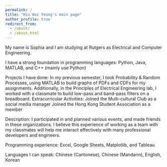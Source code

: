 ```yaml
---
permalink: /
title: "Hiu Wai Yeung's main page"
author_profile: true
redirect_from: 
  - /about/
  - /about.html
---
```


My name is Sophia and I am studying at Rutgers as Electrical and Computer Engineering. 

I have a strong foundation in programming languages:
Python, Java, MATLAB, and C++ (mainly use Python)

Projects I have done:
In my previous semester, I took Probability & Random Processes, using MATLAB to build graphs of PDFs and CDFs for my assignments.
Additionally, in the Principles of Electrical Engineering lab, I worked with a classmate to build low-pass and band-pass filters on a breadboard.
Extracurricular Activities:
Joined the Multi-cultural Club as a social media manager 
Joined the Hong Kong Student Association as a member

Description:
I participated in and planned various events, and made friends in these organizations. I believe this experience of working as a team with my classmates will help me interact effectively with many professional developers and engineers.

Programming experience: 
Excel, Google Sheets, Matplotlib, and Tableau

Languages I can speak:
Chinese (Cantonese), Chinese (Mandarin), English, Korean

